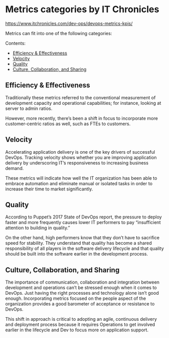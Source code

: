 # Metrics categories by IT Chronicles

https://www.itchronicles.com/dev-ops/devops-metrics-kpis/

Metrics can fit into one of the following categories:

Contents:

* [Efficiency & Effectiveness](#efficiency-effectiveness)
* [Velocity](#velocity)
* [Quality](#quality)
* [Culture, Collaboration, and Sharing](#culture-collaboration-and-sharing)


## Efficiency & Effectiveness

Traditionally these metrics referred to the conventional measurement of development capacity and operational capabilities; for instance, looking at server to admin ratios.

However, more recently, there’s been a shift in focus to incorporate more customer-centric ratios as well, such as FTEs to customers.


## Velocity

Accelerating application delivery is one of the key drivers of successful DevOps. Tracking velocity shows whether you are improving application delivery by underscoring IT’s responsiveness to increasing business demand.

These metrics will indicate how well the IT organization has been able to embrace automation and eliminate manual or isolated tasks in order to increase their time to market significantly.


## Quality

According to Puppet’s 2017 State of DevOps report, the pressure to deploy faster and more frequently causes lower IT performers to pay “insufficient attention to building in quality.”

On the other hand, high performers know that they don’t have to sacrifice speed for stability. They understand that quality has become a shared responsibility of all players in the software delivery lifecycle and that quality should be built into the software earlier in the development process.


## Culture, Collaboration, and Sharing

The importance of communication, collaboration and integration between development and operations can’t be stressed enough when it comes to DevOps. Just having the right processes and technology alone isn’t good enough. Incorporating metrics focused on the people aspect of the organization provides a good barometer of acceptance or resistance to DevOps.

This shift in approach is critical to adopting an agile, continuous delivery and deployment process because it requires Operations to get involved earlier in the lifecycle and Dev to focus more on application support.
